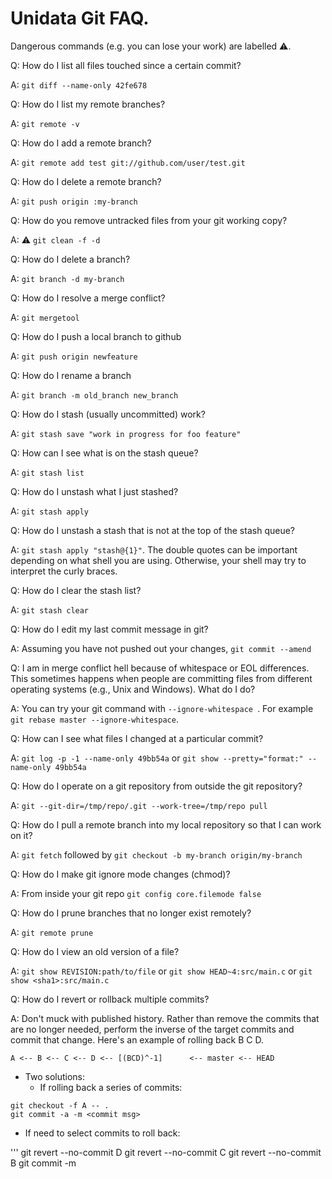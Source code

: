 # Unidata Git FAQ.

Dangerous commands (e.g. you can lose your work) are labelled ⚠.

Q: How do I list all files touched since a certain commit?

A: `git diff --name-only 42fe678`

Q: How do I list my remote branches?

A: `git remote -v`

Q: How do I add a remote branch?

A: `git remote add test git://github.com/user/test.git`

Q: How do I delete a remote branch?

A: `git push origin :my-branch`

Q: How do you remove untracked files from your git working copy?

A: ⚠  `git clean -f -d`

Q: How do I delete a branch?

A: `git branch -d my-branch`

Q: How do I resolve a merge conflict?

A: `git mergetool`

Q: How do I push a local branch to github

A: `git push origin newfeature`

Q: How do I rename a branch

A: `git branch -m old_branch new_branch`

Q: How do I stash (usually uncommitted) work?

A: `git stash save "work in progress for foo feature"`

Q: How can I see what is on the stash queue?

A: `git stash list`

Q: How do I unstash what I just stashed?

A: `git stash apply`

Q: How do I unstash a stash that is not at the top of the stash queue?

A: `git stash apply "stash@{1}"`. The double quotes can be important depending on what shell you are using. Otherwise, your shell may try to interpret the curly braces.

Q: How do I clear the stash list?

A: `git stash clear`

Q: How do I edit my last commit message in git?

A: Assuming you have not pushed out your changes, `git commit --amend`

Q: I am in merge conflict hell because of whitespace or EOL differences. This sometimes happens when people are committing files from different operating systems (e.g., Unix and Windows). What do I do?

A: You can try your git command with `--ignore-whitespace `. For example `git rebase master --ignore-whitespace`.

Q: How can I see what files I changed at a particular commit?

A: `git log -p -1 --name-only 49bb54a` or `git show --pretty="format:" --name-only 49bb54a`

Q: How do I operate on a git repository from outside the git repository?

A: `git --git-dir=/tmp/repo/.git --work-tree=/tmp/repo pull`

Q: How do I pull a remote branch into my local repository so that I can work on it?

A: `git fetch` followed by `git checkout -b my-branch origin/my-branch`

Q: How do I make git ignore mode changes (chmod)?

A: From inside your git repo `git config core.filemode false`

Q: How do I prune branches that no longer exist remotely?

A: `git remote prune`

Q: How do I view an old version of a file?

A: `git show REVISION:path/to/file`  or `git show HEAD~4:src/main.c` or `git show <sha1>:src/main.c`

Q: How do I revert or rollback multiple commits?

A: Don't muck with published history. Rather than remove the commits that are no longer needed, perform the inverse of the target commits and commit that change. Here's an example of rolling back B C D.

`A <-- B <-- C <-- D <-- [(BCD)^-1]      <-- master <-- HEAD`
- Two solutions:
  - If rolling back a series of commits:

```
git checkout -f A -- .
git commit -a -m <commit msg>
```

  - If need to select commits to roll back:

'''
git revert --no-commit D
git revert --no-commit C
git revert --no-commit B
git commit -m <commit msg>
```

